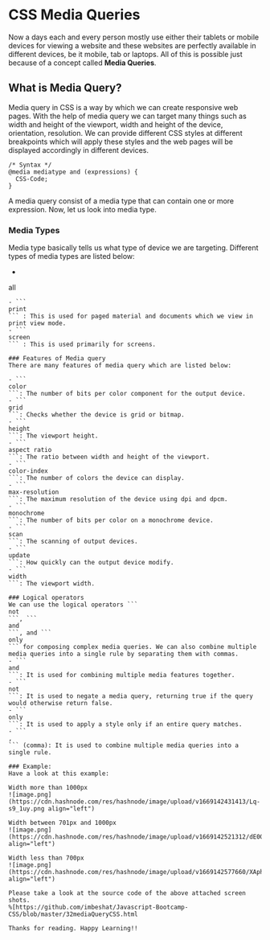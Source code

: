 # CSS Media Queries

Now a days each and every person mostly use either their tablets or mobile devices for viewing a website and these websites are perfectly available in different devices, be it mobile, tab or laptops. All of this is possible just because of a concept called **Media Queries**.

## What is Media Query?
Media query in CSS is a way by which we can create responsive web pages. With the help of media query we can target many things such as width and height of the viewport, 
width and height of the device, orientation, resolution. We can provide different CSS styles at different breakpoints which will apply these styles and the web pages will be displayed accordingly in different devices.

```
/* Syntax */
@media mediatype and (expressions) {
  CSS-Code;
}
```

A media query consist of a media type that can contain one or more expression. Now, let us look into media type.

### Media Types
Media type basically tells us what type of device we are targeting. Different types of media types are listed below: 
- ```
all
``` : This is used for all the devices as it is suitable for all.
- ```
print
``` : This is used for paged material and documents which we view in print view mode.
- ```
screen
``` : This is used primarily for screens. 

### Features of Media query
There are many features of media query which are listed below:

- ```
color
```: The number of bits per color component for the output device. 
- ```
grid
```: Checks whether the device is grid or bitmap.
- ```
height
```: The viewport height.
- ```
aspect ratio
```: The ratio between width and height of the viewport.
- ```
color-index
```: The number of colors the device can display.
- ```
max-resolution
```: The maximum resolution of the device using dpi and dpcm.
- ```
monochrome
```: The number of bits per color on a monochrome device.
- ```
scan
```: The scanning of output devices.
- ```
update
```: How quickly can the output device modify.
- ```
width
```: The viewport width.

### Logical operators
We can use the logical operators ```
not
```, ```
and
```, and ```
only
``` for composing complex media queries. We can also combine multiple media queries into a single rule by separating them with commas.
- ```
and
```: It is used for combining multiple media features together.
- ```
not
```: It is used to negate a media query, returning true if the query would otherwise return false.
- ```
only
```: It is used to apply a style only if an entire query matches.
- ```
,
``` (comma): It is used to combine multiple media queries into a single rule.

### Example: 
Have a look at this example:

Width more than 1000px
![image.png](https://cdn.hashnode.com/res/hashnode/image/upload/v1669142431413/Lq-s9_1uy.png align="left")

Width between 701px and 1000px
![image.png](https://cdn.hashnode.com/res/hashnode/image/upload/v1669142521312/dE0Ougchi.png align="left")

Width less than 700px
![image.png](https://cdn.hashnode.com/res/hashnode/image/upload/v1669142577660/XAphfDsA4.png align="left")

Please take a look at the source code of the above attached screen shots.
%[https://github.com/imbeshat/Javascript-Bootcamp-CSS/blob/master/32mediaQueryCSS.html

Thanks for reading. Happy Learning!!









